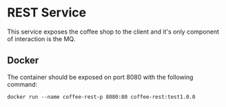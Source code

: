 # REST Service
This service exposes the coffee shop to the client and it's only component of interaction is the MQ. 

## Docker
The container should be exposed on port 8080 with the following command:

`docker run --name coffee-rest-p 8080:80 coffee-rest:test1.0.0`